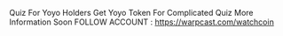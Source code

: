 Quiz For Yoyo Holders 
Get Yoyo Token For Complicated Quiz 
More Information Soon 
FOLLOW ACCOUNT : https://warpcast.com/watchcoin
